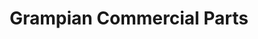 ---
title: "Grampian Commercial Parts"
url: /peterhead/grampian-commercial-parts/
shop: Autoteile
---